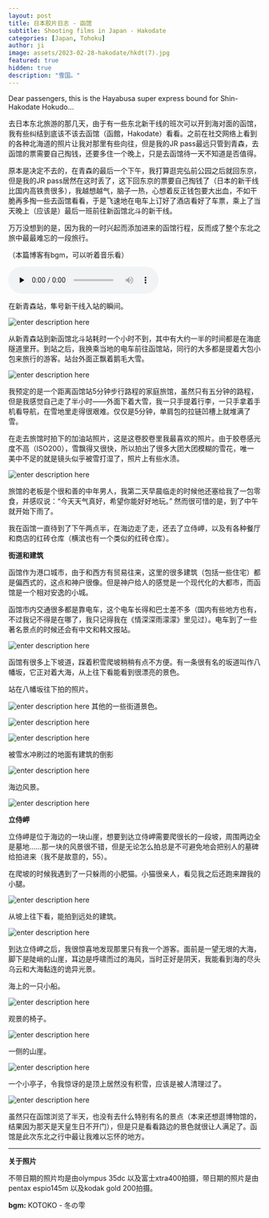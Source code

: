 ```yaml
---
layout: post
title: 日本胶片日志 - 函馆
subtitle: Shooting films in Japan - Hakodate
categories: [Japan, Tohoku]
author: ji
image: assets/2023-02-28-hakodate/hkdt(7).jpg
featured: true
hidden: true
description: "雪国。"
---
```


Dear passengers, this is the Hayabusa super express bound for Shin-Hakodate Hokudo...

去日本东北旅游的那几天，由于有一些东北新干线的班次可以开到海对面的函馆，我有些纠结到底该不该去函馆（函館，Hakodate）看看。之前在社交网络上看到的各种北海道的照片让我对那里有些向往，但是我的JR pass最远只管到青森，去函馆的票需要自己掏钱，还要多住一个晚上，只是去函馆待一天不知道是否值得。

原本是决定不去的，在青森的最后一个下午，我打算逛完弘前公园之后就回东京，但是我的JR pass居然在这时丢了，这下回东京的票要自己掏钱了（日本的新干线比国内高铁贵很多），我越想越气，脑子一热，心想着反正钱包要大出血，不如干脆再多掏一些去函馆看看，于是飞速地在电车上订好了酒店看好了车票，乘上了当天晚上（应该是）最后一班前往新函馆北斗的新干线。

万万没想到的是，因为我的一时兴起而添加进来的函馆行程，反而成了整个东北之旅中最最难忘的一段旅行。


（本篇博客有bgm，可以听着音乐看）

<audio id="audio" controls="" preload="none">
<source id="mp3" src="..\assets\2023-02-28-hakodate\KOTOKO - 冬の雫.mp3">
</audio>




在新青森站，隼号新干线入站的瞬间。

![enter description here](../assets/2023-02-28-hakodate/hkdt(6).jpg)

从新青森站到新函馆北斗站耗时一个小时不到，其中有大约一半的时间都是在海底隧道里开。到站之后，我换乘当地的电车前往函馆站，同行的大多都是提着大包小包来旅行的游客。站台外面正飘着鹅毛大雪。

![enter description here](../assets/2023-02-28-hakodate/hkdt(8).jpg)


我预定的是一个距离函馆站5分钟步行路程的家庭旅馆，虽然只有五分钟的路程，但是我感觉自己走了半小时——外面下着大雪，我一只手提着行李，一只手拿着手机看导航，在雪地里走得很艰难。仅仅是5分钟，单肩包的拉链凹槽上就堆满了雪。

在走去旅馆时拍下的加油站照片，这是这卷胶卷里我最喜欢的照片。由于胶卷感光度不高（ISO200），雪飘得又很快，所以拍出了很多大团大团模糊的雪花，唯一美中不足的就是镜头似乎被雪打湿了，照片上有些水渍。

![enter description here](../assets/2023-02-28-hakodate/hkdt(7).jpg)

旅馆的老板是个很和善的中年男人，我第二天早晨临走的时候他还塞给我了一包零食，并感叹说：“今天天气真好，希望你能好好地玩。” 然而很可惜的是，到了中午就开始下雨了。

我在函馆一直待到了下午两点半，在海边走了走，还去了立侍岬，以及有各种餐厅和商店的红砖仓库（横滨也有一个类似的红砖仓库）。

**街道和建筑**

函馆作为港口城市，由于和西方有贸易往来，这里的很多建筑（包括一些住宅）都是偏西式的，这点和神户很像。但是神户给人的感觉是一个现代化的大都市，而函馆是一个相对安逸的小城。

函馆市内交通很多都是靠电车，这个电车长得和巴士差不多（国内有些地方也有，不过我记不得是在哪了，我只记得我在《情深深雨濛濛》里见过）。电车到了一些著名景点的时候还会有中文和韩文报站。

![enter description here](../assets/2023-02-28-hakodate/hkdt(4).jpg)

函馆有很多上下坡道，踩着积雪爬坡稍稍有点不方便。有一条很有名的坂道叫作八幡坂，它正对着大海，从上往下看能看到很漂亮的景色。

站在八幡坂往下拍的照片。

![enter description here](../assets/2023-02-28-hakodate/hkdt(11).jpg)
其他的一些街道景色。

![enter description here](../assets/2023-02-28-hakodate/hkdt(18).jpg)

![enter description here](../assets/2023-02-28-hakodate/hkdt(20).jpg)

被雪水冲刷过的地面有建筑的倒影

![enter description here](../assets/2023-02-28-hakodate/hkdt(12).jpg)

海边风景。

![enter description here](../assets/2023-02-28-hakodate/hkdt(21).jpg)

**立侍岬**

立侍岬是位于海边的一块山崖，想要到达立侍岬需要爬很长的一段坡，周围两边全是墓地……那一块的风景很不错，但是无论怎么拍总是不可避免地会把别人的墓碑给拍进来（我不是故意的，55）。

在爬坡的时候我遇到了一只躲雨的小肥猫。小猫很亲人，看见我之后还跑来蹭我的小腿。

![enter description here](../assets/2023-02-28-hakodate/hkdt(3).jpg)

从坡上往下看，能拍到远处的建筑。

![enter description here](../assets/2023-02-28-hakodate/hkdt(1).jpg)

到达立侍岬之后，我很惊喜地发现那里只有我一个游客。面前是一望无垠的大海，脚下是陡峭的山崖，耳边是呼啸而过的海风，当时正好是阴天，我能看到海的尽头乌云和大海黏连的诡异光景。

海上的一只小船。

![enter description here](../assets/2023-02-28-hakodate/hkdt(15).jpg)

观景的椅子。

![enter description here](../assets/2023-02-28-hakodate/hkdt(16).jpg)

一侧的山崖。

![enter description here](../assets/2023-02-28-hakodate/hkdt(13).jpg)

一个小亭子，令我惊讶的是顶上居然没有积雪，应该是被人清理过了。

![enter description here](../assets/2023-02-28-hakodate/hkdt(14).jpg)


虽然只在函馆浏览了半天，也没有去什么特别有名的景点（本来还想逛博物馆的，结果因为那天是天皇生日不开门），但是只是看看路边的景色就很让人满足了。函馆是此次东北之行中最让我难以忘怀的地方。


---

**关于照片**

不带日期的照片均是由olympus 35dc 以及富士xtra400拍摄，带日期的照片是由pentax espio145m 以及kodak gold 200拍摄。

**bgm:** KOTOKO - 冬の雫